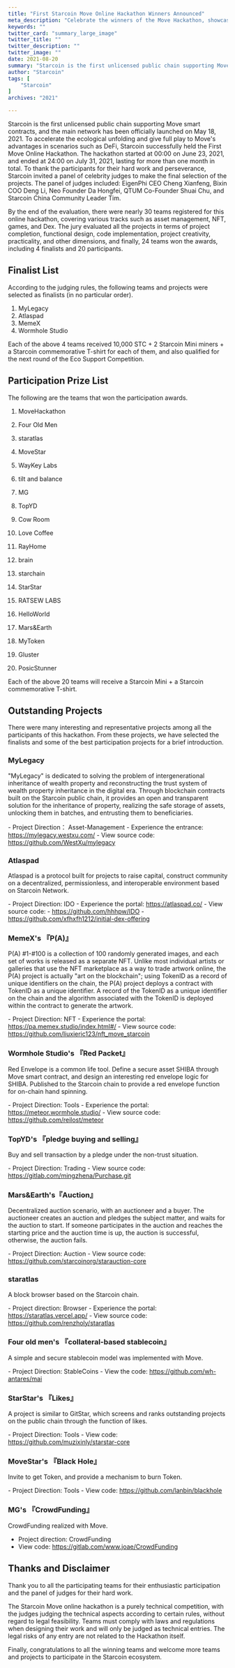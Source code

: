 ```yaml
---
title: "First Starcoin Move Online Hackathon Winners Announced"
meta_description: "Celebrate the winners of the Move Hackathon, showcasing top blockchain projects and innovations."
keywords: ""
twitter_card: "summary_large_image"
twitter_title: ""
twitter_description: ""
twitter_image: ""
date: 2021-08-20
summary: "Starcoin is the first unlicensed public chain supporting Move smart contracts, and the main network has been officially launched on May 18, 2021. To accelerate the ecological unfolding and give full play to Move's advantages in scenarios such as DeFi, Starcoin successfully held the First Move Online Hackathon..."
author: "Starcoin"
tags: [
    "Starcoin"
]
archives: "2021"

---
```


Starcoin is the first unlicensed public chain supporting Move smart contracts, and the main network has been officially launched on May 18, 2021. To accelerate the ecological unfolding and give full play to Move's advantages in scenarios such as DeFi, Starcoin successfully held the First Move Online Hackathon. The hackathon started at 00:00 on June 23, 2021, and ended at 24:00 on July 31, 2021, lasting for more than one month in total. To thank the participants for their hard work and perseverance, Starcoin invited a panel of celebrity judges to make the final selection of the projects. The panel of judges included: EigenPhi CEO Cheng Xianfeng, Bixin COO Deng Li, Neo Founder Da Hongfei, QTUM Co-Founder Shuai Chu, and Starcoin China Community Leader Tim.

By the end of the evaluation, there were nearly 30 teams registered for this online hackathon, covering various tracks such as asset management, NFT, games, and Dex. The jury evaluated all the projects in terms of project completion, functional design, code implementation, project creativity, practicality, and other dimensions, and finally, 24 teams won the awards, including 4 finalists and 20 participants.



## Finalist List

According to the judging rules, the following teams and projects were selected as finalists (in no particular order).

1. MyLegacy
2. Atlaspad
3. MemeX
4. Wormhole Studio

Each of the above 4 teams received 10,000 STC + 2 Starcoin Mini miners + a Starcoin commemorative T-shirt for each of them, and also qualified for the next round of the Eco Support Competition.



## Participation Prize List

The following are the teams that won the participation awards.

1. MoveHackathon
2. Four Old Men
3. staratlas
4. MoveStar
5. WayKey Labs
6. tilt and balance
7. MG
8. TopYD
9. Cow Room
10. Love Coffee
11. RayHome
12. brain
13. starchain
14. StarStar
15. RATSEW LABS
16. HelloWorld
17. Mars&Earth
18. MyToken
19. Gluster

20. PosicStunner

Each of the above 20 teams will receive a Starcoin Mini + a Starcoin commemorative T-shirt.



## Outstanding Projects

There were many interesting and representative projects among all the participants of this hackathon. From these projects, we have selected the finalists and some of the best participation projects for a brief introduction.

### MyLegacy

"MyLegacy" is dedicated to solving the problem of intergenerational inheritance of wealth property and reconstructing the trust system of wealth property inheritance in the digital era. Through blockchain contracts built on the Starcoin public chain, it provides an open and transparent solution for the inheritance of property, realizing the safe storage of assets, unlocking them in batches, and entrusting them to beneficiaries.

\- Project Direction： Asset-Management
\- Experience the entrance: https://mylegacy.westxu.com/
\- View source code: https://github.com/WestXu/mylegacy



### Atlaspad

Atlaspad is a protocol built for projects to raise capital, construct community on a decentralized, permissionless, and interoperable environment based on Starcoin Network. 

\- Project Direction: IDO
\- Experience the portal: https://atlaspad.co/
\- View source code:
 \- https://github.com/hhhpw/IDO
 \- https://github.com/xfhxfh1212/initial-dex-offering



### MemeX's 『P(A)』

P(A) #1-#100 is a collection of 100 randomly generated images, and each set of works is released as a separate NFT. Unlike most individual artists or galleries that use the NFT marketplace as a way to trade artwork online, the P(A) project is actually "art on the blockchain"; using TokenID as a record of unique identifiers on the chain, the P(A) project deploys a contract with TokenID as a unique identifier. A record of the TokenID as a unique identifier on the chain and the algorithm associated with the TokenID is deployed within the contract to generate the artwork.

\- Project Direction: NFT
\- Experience the portal: https://pa.memex.studio/index.html#/
\- View source code: https://github.com/liuxieric123/nft_move_starcoin



### Wormhole Studio's 『Red Packet』

Red Envelope is a common life tool. Define a secure asset SHIBA through Move smart contract, and design an interesting red envelope logic for SHIBA. Published to the Starcoin chain to provide a red envelope function for on-chain hand spinning.

\- Project Direction: Tools
\- Experience the portal: https://meteor.wormhole.studio/
\- View source code: https://github.com/reilost/meteor



### TopYD's 『pledge buying and selling』

Buy and sell transaction by a pledge under the non-trust situation.

\- Project Direction: Trading
\- View source code: https://gitlab.com/mingzhena/Purchase.git



### Mars&Earth's『Auction』

Decentralized auction scenario, with an auctioneer and a buyer. The auctioneer creates an auction and pledges the subject matter, and waits for the auction to start. If someone participates in the auction and reaches the starting price and the auction time is up, the auction is successful, otherwise, the auction fails.

\- Project Direction: Auction
\- View source code: https://github.com/starcoinorg/starauction-core



### staratlas

A block browser based on the Starcoin chain.

\- Project direction: Browser
\- Experience the portal: https://staratlas.vercel.app/
\- View source code: https://github.com/renzholy/staratlas



### Four old men's 『collateral-based stablecoin』

A simple and secure stablecoin model was implemented with Move.

\- Project Direction: StableCoins
\- View the code: https://github.com/wh-antares/mai 



### StarStar's 『Likes』

A project is similar to GitStar, which screens and ranks outstanding projects on the public chain through the function of likes.

\- Project Direction: Tools
\- View code: https://github.com/muzixinly/starstar-core



### MoveStar's 『Black Hole』

Invite to get Token, and provide a mechanism to burn Token.

\- Project Direction: Tools
\- View code: https://github.com/lanbin/blackhole



### MG's 『CrowdFunding』

CrowdFunding realized with Move.

- Project direction: CrowdFunding
- View code: https://gitlab.com/www.joae/CrowdFunding



## Thanks and Disclaimer

Thank you to all the participating teams for their enthusiastic participation and the panel of judges for their hard work.

The Starcoin Move online hackathon is a purely technical competition, with the judges judging the technical aspects according to certain rules, without regard to legal feasibility. Teams must comply with laws and regulations when designing their work and will only be judged as technical entries. The legal risks of any entry are not related to the Hackathon itself.

Finally, congratulations to all the winning teams and welcome more teams and projects to participate in the Starcoin ecosystem.